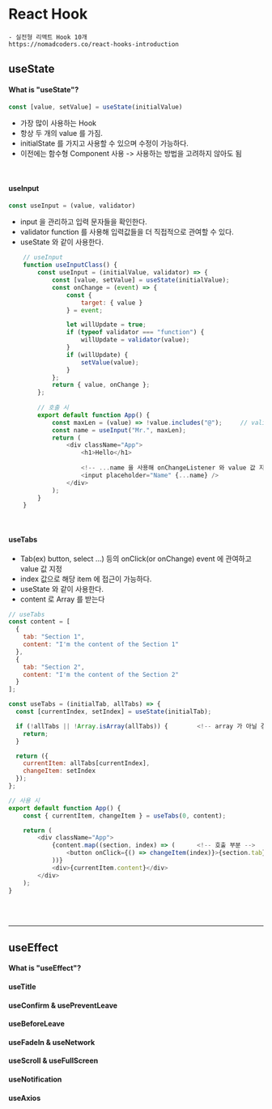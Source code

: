 # React Hook
    - 실전형 리액트 Hook 10개
    https://nomadcoders.co/react-hooks-introduction

## useState

#### What is "useState"?
```javascript
const [value, setValue] = useState(initialValue)
```
* 가장 많이 사용하는 Hook
* 항상 두 개의 value 를 가짐.
* initialState 를 가지고 사용할 수 있으며 수정이 가능하다.
* 이전에는 함수형 Component 사용 -> 사용하는 방법을 고려하지 않아도 됨


<br />

#### useInput
```javascript
const useInput = (value, validator)
```
* input 을 관리하고 입력 문자들을 확인한다.   
* validator function 를 사용해 입력값들을 더 직접적으로 관여할 수 있다.   
* useState 와 같이 사용한다.

```javascript
    // useInput
    function useInputClass() {
        const useInput = (initialValue, validator) => {
            const [value, setValue] = useState(initialValue);
            const onChange = (event) => {
                const {
                    target: { value }
                } = event;

                let willUpdate = true;
                if (typeof validator === "function") {
                    willUpdate = validator(value);
                }
                if (willUpdate) {
                    setValue(value);
                }
            };
            return { value, onChange };
        };
        
        // 호출 시
        export default function App() {
            const maxLen = (value) => !value.includes("@");     // validator
            const name = useInput("Mr.", maxLen);
            return (
                <div className="App">
                    <h1>Hello</h1>
                    
                    <!-- ...name 을 사용해 onChangeListener 와 value 값 지정 -->
                    <input placeholder="Name" {...name} />      
                </div>
            );
        }
    }
```

<br />

#### useTabs
* Tab(ex) button, select ...) 등의 onClick(or onChange) event 에 관여하고 value 값 지정
* index 값으로 해당 item 에 접근이 가능하다. 
* useState 와 같이 사용한다.
* content 로 Array 를 받는다

```javascript
// useTabs
const content = [
  {
    tab: "Section 1",
    content: "I'm the content of the Section 1"
  },
  {
    tab: "Section 2",
    content: "I'm the content of the Section 2"
  }
];

const useTabs = (initialTab, allTabs) => {
  const [currentIndex, setIndex] = useState(initialTab);

  if (!allTabs || !Array.isArray(allTabs)) {        <!-- array 가 아닐 경우에는 return -> 코드에도 나타남 -->
    return;
  }

  return ({
    currentItem: allTabs[currentIndex], 
    changeItem: setIndex
  });
};

// 사용 시 
export default function App() {
    const { currentItem, changeItem } = useTabs(0, content);

    return (
        <div className="App">
            {content.map((section, index) => (      <!-- 호출 부분 -->
                <button onClick={() => changeItem(index)}>{section.tab}</button>
            ))}
            <div>{currentItem.content}</div>
        </div>
    );
}
```

<br /><br />
<hr>

## useEffect

#### What is "useEffect"?

#### useTitle

#### useConfirm & usePreventLeave

#### useBeforeLeave

#### useFadeIn & useNetwork

#### useScroll & useFullScreen

#### useNotification

#### useAxios
    


